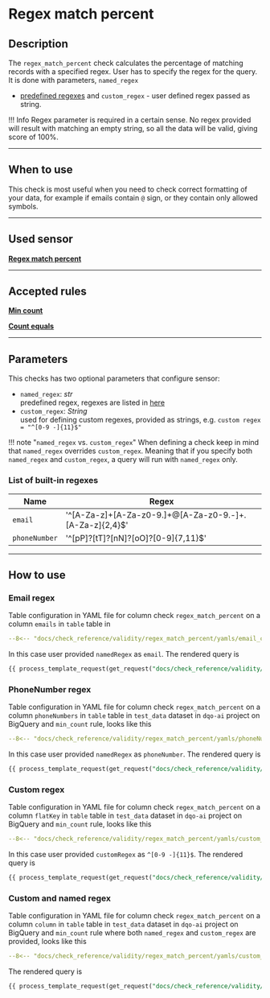 # Regex match percent

## Description
The `regex_match_percent` check calculates the percentage of matching records with a specified regex.
User has to specify the regex for the query. It is done with parameters, `named_regex` 
- [predefined regexes](/check_reference/validity/regex_match_percent/regex_match_percent/#list-of-built-in-regexes)
and `custom_regex` - user defined regex passed as string.

!!! Info
    Regex parameter is required in a certain sense. No regex provided will result with matching an empty string, so all
    the data will be valid, giving score of 100%.
___

## When to use
This check is most useful when you need to check correct formatting of your data, for example if emails contain `@` 
sign, or they contain only allowed symbols.

___

## Used sensor

[__Regex match percent__](/sensor_reference/validity/regex_match_percent/regex_match_percent/)
___

## Accepted rules
[__Min count__](/rule_reference/comparison/min_count/)

[__Count equals__](/rule_reference/comparison/count_equals/)
___

## Parameters
This checks has two optional parameters that configure sensor:

- `named_regex`: _str_
  <br/>predefined regex, regexes are listed in [here]() 
- `custom_regex`: _String_
  <br/>used for defining custom regexes, provided as strings, e.g. `custom regex = "^[0-9 -]{11}$"`

!!! note "`named_regex` vs. `custom_regex`"
    When defining a check keep in mind that `named_regex` overrides `custom_regex`. Meaning that if you specify both
    `named_regex` and `custom_regex`, a query will run with `named_regex` only.
### List of built-in regexes

| Name          | Regex                                                    |
|---------------|----------------------------------------------------------|
| `email`       | '^[A-Za-z]+[A-Za-z0-9.]+@[A-Za-z0-9.-]+\.[A-Za-z]{2,4}$' |
| `phoneNumber` | '^[pP]?[tT]?[nN]?[oO]?[0-9]{7,11}$'                      |


___

## How to use

### Email regex
Table configuration in YAML file for column check `regex_match_percent` on a column `emails` in `table` table in
```yaml hl_lines="16-28" linenums="1"
--8<-- "docs/check_reference/validity/regex_match_percent/yamls/email_configuration.yaml"
```
In this case user provided `namedRegex` as `email`.
The rendered query is
```SQL linenums="1"
{{ process_template_request(get_request("docs/check_reference/validity/regex_match_percent/requests/email_configuration.json")) }}
```

### PhoneNumber regex
Table configuration in YAML file for column check `regex_match_percent` on a column `phoneNumbers` in `table` table in
`test_data` dataset in `dqo-ai` project on BigQuery and `min_count` rule, looks like this
```yaml hl_lines="16-28" linenums="1"
--8<-- "docs/check_reference/validity/regex_match_percent/yamls/phoneNumber_configuration.yaml"
```
In this case user provided `namedRegex` as `phoneNumber`.
The rendered query is
```SQL linenums="1"
{{ process_template_request(get_request("docs/check_reference/validity/regex_match_percent/requests/phoneNumber_configuration.json")) }}
```

### Custom regex
Table configuration in YAML file for column check `regex_match_percent` on a column `flatKey` in `table` table in
`test_data` dataset in `dqo-ai` project on BigQuery and `min_count` rule, looks like this
```yaml hl_lines="16-28" linenums="1"
--8<-- "docs/check_reference/validity/regex_match_percent/yamls/custom_configuration.yaml"
```
In this case user provided `customRegex` as `^[0-9 -]{11}$`.
The rendered query is
```SQL linenums="1"
{{ process_template_request(get_request("docs/check_reference/validity/regex_match_percent/requests/custom_configuration.json")) }}
```

### Custom and named regex
Table configuration in YAML file for column check `regex_match_percent` on a column `column` in `table` table in
`test_data` dataset in `dqo-ai` project on BigQuery and `min_count` rule where both `named_regex` and `custom_regex` are
provided, looks like this

```yaml hl_lines="16-29" linenums="1"
--8<-- "docs/check_reference/validity/regex_match_percent/yamls/custom_and_named_params.yaml"
```
The rendered query is
```SQL linenums="1"
{{ process_template_request(get_request("docs/check_reference/validity/regex_match_percent/requests/custom_and_named_params.json")) }}
```